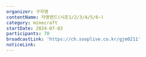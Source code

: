 ```yaml
---
organizer: 구자명
contentName: 자명랜드(시즌1/2/3/4/5/6~)
category: minecraft
startDate: 2024-07-03
participants: 70
broadcastLink: 'https://ch.sooplive.co.kr/gjm0211'
noticeLink:
---
```


